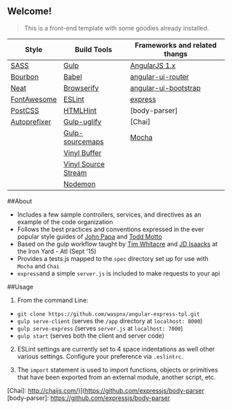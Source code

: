 ## Welcome!

> This is a front-end template with some goodies already installed.


| Style          | Build Tools           | Frameworks and related thangs |
|----------------|-----------------------|-------------------------------|
| [SASS]         | [Gulp]                | [AngularJS 1.x]               |
| [Bourbon]      | [Babel]               | [angular-ui-router]           |
| [Neat]         | [Browserify]          | [angular-ui-bootstrap]        |
| [FontAwesome]  | [ESLint]              | [express]                     |
| [PostCSS]      | [HTMLHint]            | [body-parser]                 |
| [Autoprefixer] | [Gulp-uglify]         | [Chai]                        |
|                | [Gulp-sourcemaps]     | [Mocha]                       |
|                | [Vinyl Buffer]        |                               |
|                | [Vinyl Source Stream] |                               |
|                | [Nodemon]             |                               |


##About
- Includes a few sample controllers, services, and directives as an example of the code organization 
- Follows the best practices and conventions expressed in the ever popular style guides of [John Papa] and [Todd Motto]
- Based on the gulp workflow taught by [Tim Whitacre] and [JD Isaacks] at the Iron Yard - Atl (Sept '15)
- Provides a tests.js mapped to the `spec` directory set up for use with `Mocha` and `Chai`
- `express`and a simple `server.js` is included to make requests to your api

##Usage
1. From the command Line:
  * `git clone https://github.com/waspnx/angular-express-tpl.git` 
  * `gulp serve-client` (serves the `/app` directory at `localhost: 8000`)
  * `gulp serve-express` (serves `server.js` at `localhost: 7000`)
  * `gulp start` (serves both the client and server code)

2. ESLint settings are currently set to 4 space indentations as well other various settings. Configure your preference via `.eslintrc`.

3. The `import` statement is used to import functions, objects or primitives that have been exported from an external module, another script, etc. 






[Normalize CSS]: https://necolas.github.io/normalize.css/
[Tim Whitacre]: https://github.com/twhitacre
[JD Isaacks]: https://github.com/jisaacks
[John Papa]: https://github.com/johnpapa/angular-styleguide/blob/master/a1/README.md
[Todd Motto]: https://github.com/toddmotto/angular-styleguide
[AngularJS 1.x]: https://angularjs.org/
[angular-ui-router]: https://github.com/angular-ui/ui-router
[angular-ui-bootstrap]: https://angular-ui.github.io/bootstrap/
[SASS]: http://sass-lang.com/          
[Gulp]: https://gulpjs.com/
[express]: https://expressjs.com/
[PostCSS]: http://sass-lang.com/       
[Babel]: https://babeljs.io                                            
[Bourbon]: http://bourbon.io/          
[Browserify]: http://browserify.org/                                    
[Neat]: http://neat.bourbon.io/        
[ESLint]: http://eslint.org/                                            
[Bootstrap]: http://getbootstrap.com/  
[HTMLHint]: htmlhint.com                                                
[FontAwesome]: http://font-awesome.io/ 
[Gulp-uglify]: https://www.npmjs.com/package/gulp-uglify                
[Autoprefixer]: https://autoprefixer.github.io
[Gulp-sourcemaps]: https://www.npmjs.com/package/gulp-sourcemaps 
[Vinyl Buffer]: https://www.npmjs.com/package/vinyl-buffer              
[Vinyl Source Stream]: https://www.npmjs.com/package/vinyl-source-stream                                    
[Nodemon]: http://nodemon.io/                                     
[Mocha]: https://mochajs.org/                                   
[Chai]: http://chaijs.com/)](https://github.com/expressjs/body-parser         
[body-parser]: https://github.com/expressjs/body-parser         

